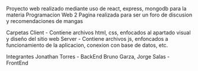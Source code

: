 Proyecto web realizado mediante uso de react, express, mongodb para la materia Programacion Web 2
Pagina realizada para ser un foro de discusion y recomendaciones de mangas 

Carpetas
Client - Contiene archivos html, css, enfocados al apartado visual y diseño del sitio web
Server - Contiene archivos js, enfoncados a funcionamiento de la aplicacion, conexion con base de datos, etc.

Integrantes
Jonathan Torres - BackEnd
Bruno Garza, Jorge Salas - FrontEnd


